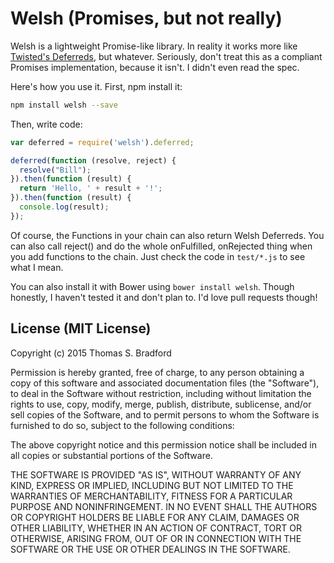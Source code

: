 # Welsh (Promises, but not really)

Welsh is a lightweight Promise-like library.  In reality it works more like [Twisted's Deferreds](https://twistedmatrix.com/documents/current/core/howto/defer.html), but whatever.  Seriously, don't treat this as a compliant Promises implementation, because it isn't.  I didn't even read the spec.

Here's how you use it.  First, npm install it:

```bash
npm install welsh --save
```

Then, write code:

```javascript
var deferred = require('welsh').deferred;

deferred(function (resolve, reject) {
  resolve("Bill");
}).then(function (result) {
  return 'Hello, ' + result + '!';
}).then(function (result) {
  console.log(result);
});
```

Of course, the Functions in your chain can also return Welsh Deferreds.  You can also call reject() and do the whole onFulfilled, onRejected thing when you add functions to the chain.  Just check the code in `test/*.js` to see what I mean.

You can also install it with Bower using `bower install welsh`.  Though honestly, I haven't tested it and don't plan to.  I'd love pull requests though!

## License (MIT License)
Copyright (c) 2015 Thomas S. Bradford

Permission is hereby granted, free of charge, to any person
obtaining a copy of this software and associated documentation
files (the "Software"), to deal in the Software without
restriction, including without limitation the rights to use,
copy, modify, merge, publish, distribute, sublicense, and/or
sell copies of the Software, and to permit persons to whom the
Software is furnished to do so, subject to the following
conditions:

The above copyright notice and this permission notice shall be
included in all copies or substantial portions of the Software.

THE SOFTWARE IS PROVIDED "AS IS", WITHOUT WARRANTY OF ANY KIND,
EXPRESS OR IMPLIED, INCLUDING BUT NOT LIMITED TO THE WARRANTIES
OF MERCHANTABILITY, FITNESS FOR A PARTICULAR PURPOSE AND
NONINFRINGEMENT. IN NO EVENT SHALL THE AUTHORS OR COPYRIGHT
HOLDERS BE LIABLE FOR ANY CLAIM, DAMAGES OR OTHER LIABILITY,
WHETHER IN AN ACTION OF CONTRACT, TORT OR OTHERWISE, ARISING
FROM, OUT OF OR IN CONNECTION WITH THE SOFTWARE OR THE USE OR
OTHER DEALINGS IN THE SOFTWARE.
